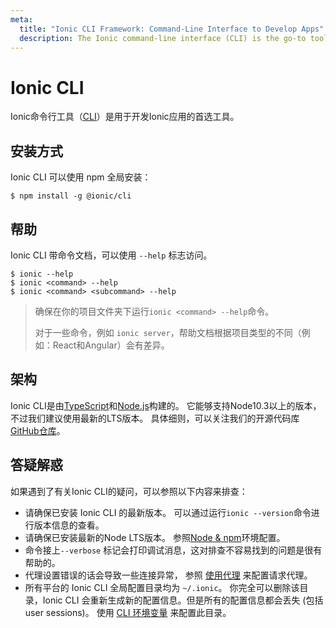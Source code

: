 ```yaml
---
meta:
  title: "Ionic CLI Framework: Command-Line Interface to Develop Apps"
  description: The Ionic command-line interface (CLI) is the go-to tool for developing Ionic apps. Install our framework globally with npm.
---
```


# Ionic CLI

Ionic命令行工具（[CLI](/docs/reference/glossary#cli)）是用于开发Ionic应用的首选工具。

## 安装方式

Ionic CLI 可以使用 npm 全局安装：

```shell
$ npm install -g @ionic/cli
```

## 帮助

Ionic CLI 带命令文档，可以使用 `--help` 标志访问。

```shell
$ ionic --help
$ ionic <command> --help
$ ionic <command> <subcommand> --help
```

> 确保在你的项目文件夹下运行`ionic <command> --help`命令。
> 
> 对于一些命令，例如 `ionic server`，帮助文档根据项目类型的不同（例如：React和Angular）会有差异。

<!-- TODO: image? -->

## 架构

Ionic CLI是由[TypeScript](/docs/reference/glossary#typescript)和[Node.js](/docs/reference/glossary#node)构建的。 它能够支持Node10.3以上的版本，不过我们建议使用最新的LTS版本。 具体细则，可以关注我们的开源代码库<a href="https://github.com/ionic-team/ionic-cli" target="_blank">GitHub仓库</a>。

## 答疑解惑

如果遇到了有关Ionic CLI的疑问，可以参照以下内容来排查：

- 请确保已安装 Ionic CLI 的最新版本。 可以通过运行`ionic --version`命令进行版本信息的查看。
- 请确保已安装最新的Node LTS版本。 参照[Node & npm](/docs/intro/environment#node-npm)环境配置。
- 命令接上`--verbose` 标记会打印调试消息，这对排查不容易找到的问题是很有帮助的。
- 代理设置错误的话会导致一些连接异常， 参照 [使用代理](/docs/cli/using-a-proxy) 来配置请求代理。
- 所有平台的 Ionic CLI 全局配置目录均为 `~/.ionic`。 你完全可以删除该目录，Ionic CLI 会重新生成新的配置信息。但是所有的配置信息都会丢失 (包括 user sessions)。 使用 [CLI 环境变量](/docs/cli/configuration#environment-variables) 来配置此目录。